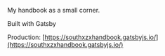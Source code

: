 My handbook as a small corner.

Built with Gatsby

Production: [https://southxzxhandbook.gatsbyjs.io/](https://southxzxhandbook.gatsbyjs.io/)
